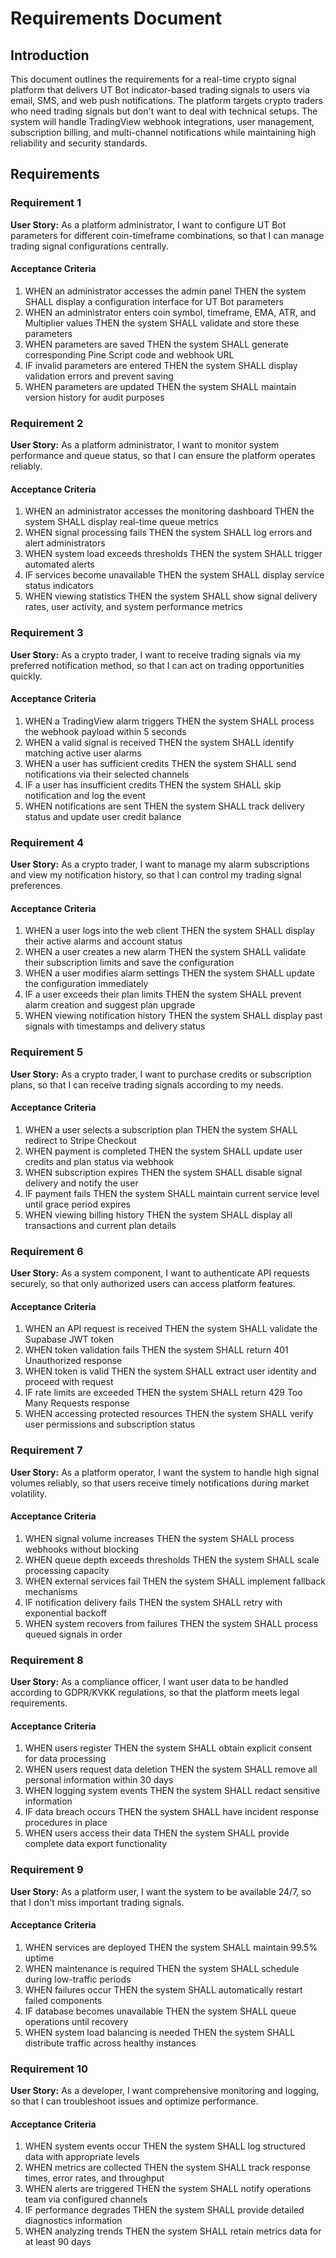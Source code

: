 # Requirements Document

## Introduction

This document outlines the requirements for a real-time crypto signal platform that delivers UT Bot indicator-based trading signals to users via email, SMS, and web push notifications. The platform targets crypto traders who need trading signals but don't want to deal with technical setups. The system will handle TradingView webhook integrations, user management, subscription billing, and multi-channel notifications while maintaining high reliability and security standards.

## Requirements

### Requirement 1

**User Story:** As a platform administrator, I want to configure UT Bot parameters for different coin-timeframe combinations, so that I can manage trading signal configurations centrally.

#### Acceptance Criteria

1. WHEN an administrator accesses the admin panel THEN the system SHALL display a configuration interface for UT Bot parameters
2. WHEN an administrator enters coin symbol, timeframe, EMA, ATR, and Multiplier values THEN the system SHALL validate and store these parameters
3. WHEN parameters are saved THEN the system SHALL generate corresponding Pine Script code and webhook URL
4. IF invalid parameters are entered THEN the system SHALL display validation errors and prevent saving
5. WHEN parameters are updated THEN the system SHALL maintain version history for audit purposes

### Requirement 2

**User Story:** As a platform administrator, I want to monitor system performance and queue status, so that I can ensure the platform operates reliably.

#### Acceptance Criteria

1. WHEN an administrator accesses the monitoring dashboard THEN the system SHALL display real-time queue metrics
2. WHEN signal processing fails THEN the system SHALL log errors and alert administrators
3. WHEN system load exceeds thresholds THEN the system SHALL trigger automated alerts
4. IF services become unavailable THEN the system SHALL display service status indicators
5. WHEN viewing statistics THEN the system SHALL show signal delivery rates, user activity, and system performance metrics

### Requirement 3

**User Story:** As a crypto trader, I want to receive trading signals via my preferred notification method, so that I can act on trading opportunities quickly.

#### Acceptance Criteria

1. WHEN a TradingView alarm triggers THEN the system SHALL process the webhook payload within 5 seconds
2. WHEN a valid signal is received THEN the system SHALL identify matching active user alarms
3. WHEN a user has sufficient credits THEN the system SHALL send notifications via their selected channels
4. IF a user has insufficient credits THEN the system SHALL skip notification and log the event
5. WHEN notifications are sent THEN the system SHALL track delivery status and update user credit balance

### Requirement 4

**User Story:** As a crypto trader, I want to manage my alarm subscriptions and view my notification history, so that I can control my trading signal preferences.

#### Acceptance Criteria

1. WHEN a user logs into the web client THEN the system SHALL display their active alarms and account status
2. WHEN a user creates a new alarm THEN the system SHALL validate their subscription limits and save the configuration
3. WHEN a user modifies alarm settings THEN the system SHALL update the configuration immediately
4. IF a user exceeds their plan limits THEN the system SHALL prevent alarm creation and suggest plan upgrade
5. WHEN viewing notification history THEN the system SHALL display past signals with timestamps and delivery status

### Requirement 5

**User Story:** As a crypto trader, I want to purchase credits or subscription plans, so that I can receive trading signals according to my needs.

#### Acceptance Criteria

1. WHEN a user selects a subscription plan THEN the system SHALL redirect to Stripe Checkout
2. WHEN payment is completed THEN the system SHALL update user credits and plan status via webhook
3. WHEN subscription expires THEN the system SHALL disable signal delivery and notify the user
4. IF payment fails THEN the system SHALL maintain current service level until grace period expires
5. WHEN viewing billing history THEN the system SHALL display all transactions and current plan details

### Requirement 6

**User Story:** As a system component, I want to authenticate API requests securely, so that only authorized users can access platform features.

#### Acceptance Criteria

1. WHEN an API request is received THEN the system SHALL validate the Supabase JWT token
2. WHEN token validation fails THEN the system SHALL return 401 Unauthorized response
3. WHEN token is valid THEN the system SHALL extract user identity and proceed with request
4. IF rate limits are exceeded THEN the system SHALL return 429 Too Many Requests response
5. WHEN accessing protected resources THEN the system SHALL verify user permissions and subscription status

### Requirement 7

**User Story:** As a platform operator, I want the system to handle high signal volumes reliably, so that users receive timely notifications during market volatility.

#### Acceptance Criteria

1. WHEN signal volume increases THEN the system SHALL process webhooks without blocking
2. WHEN queue depth exceeds thresholds THEN the system SHALL scale processing capacity
3. WHEN external services fail THEN the system SHALL implement fallback mechanisms
4. IF notification delivery fails THEN the system SHALL retry with exponential backoff
5. WHEN system recovers from failures THEN the system SHALL process queued signals in order

### Requirement 8

**User Story:** As a compliance officer, I want user data to be handled according to GDPR/KVKK regulations, so that the platform meets legal requirements.

#### Acceptance Criteria

1. WHEN users register THEN the system SHALL obtain explicit consent for data processing
2. WHEN users request data deletion THEN the system SHALL remove all personal information within 30 days
3. WHEN logging system events THEN the system SHALL redact sensitive information
4. IF data breach occurs THEN the system SHALL have incident response procedures in place
5. WHEN users access their data THEN the system SHALL provide complete data export functionality

### Requirement 9

**User Story:** As a platform user, I want the system to be available 24/7, so that I don't miss important trading signals.

#### Acceptance Criteria

1. WHEN services are deployed THEN the system SHALL maintain 99.5% uptime
2. WHEN maintenance is required THEN the system SHALL schedule during low-traffic periods
3. WHEN failures occur THEN the system SHALL automatically restart failed components
4. IF database becomes unavailable THEN the system SHALL queue operations until recovery
5. WHEN system load balancing is needed THEN the system SHALL distribute traffic across healthy instances

### Requirement 10

**User Story:** As a developer, I want comprehensive monitoring and logging, so that I can troubleshoot issues and optimize performance.

#### Acceptance Criteria

1. WHEN system events occur THEN the system SHALL log structured data with appropriate levels
2. WHEN metrics are collected THEN the system SHALL track response times, error rates, and throughput
3. WHEN alerts are triggered THEN the system SHALL notify operations team via configured channels
4. IF performance degrades THEN the system SHALL provide detailed diagnostics information
5. WHEN analyzing trends THEN the system SHALL retain metrics data for at least 90 days